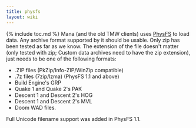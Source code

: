 ```yaml
---
title: physfs
layout: wiki
---
```

{% include toc.md %}
Mana (and the old TMW clients) uses [PhysFS](http://icculus.org/physfs/) to load data. Any archive format supported by it should be usable. Only zip has been tested as far as we know. The extension of the file doesn't matter (only tested with zip; Custom data archives need to have the zip extension), just needs to be one of the following formats:
 * .ZIP files (PkZip/Info-ZIP/WinZip compatible)
 * .7z files (7zip/lzma) (PhysFS 1.1 and above)
 * Build Engine's GRP
 * Quake 1 and Quake 2's PAK
 * Descent 1 and Descent 2's HOG
 * Descent 1 and Descent 2's MVL
 * Doom WAD files.

Full Unicode filename support was added in PhysFS 1.1.
